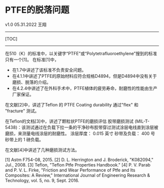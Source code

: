 PTFE的脱落问题
===
v1.0
05.31.2022
王翔

---
[TOC]

---
在510（K）的标准中，以关键字“PTFE”或“Polytetrafluoroethylene”搜到的标准只有一个[1]。
在标准[1]中，
+ 在1.7中讲述了该标准不负责安全问题。
+ 在4.1.1中讲述了PTFE的原始材料应符合规格D4894，但是D4894中没有关于磨损、脱落的介绍。
+ 在4.2.4中讲述了在外科手术中，PTFE植体的疲劳寿命，耐磨性的性能由生产厂家保证。

在文献[2]中，讲述了Teflon 的 PTFE Coating durability 通过"flex" 和 "fracture" 测试。

在Teflon的文档[3]中，讲述了颗粒状PTFE的磨损评估
胶带磨损测试 (MIL-T-5438)：该测试通过在负载下拉一条的干净砂布胶带穿过测试涂层电线直到涂层被磨损，来测量电线涂层的耐磨性。
涂层厚度： 0.015 英寸
砂带及负载： 400 号砂带上的 1 磅负载。

在文献[4]中讲述了几种磨损测试方法。

[1]	Astm F754-08, 2015.
[2]	D. L. Herrington and J. Broderick, "K082094," Jul., 2008.
[3]	Teflon, "Teflon Ptfe Properties Handbook."
[4]	P. V. Parab and P. V. L. Firke, "Friction and Wear Performance of Ptfe and Its Composites: A Review," International Journal of Engineering Research & Technology, vol. 5, no. 9, Sept. 2016.